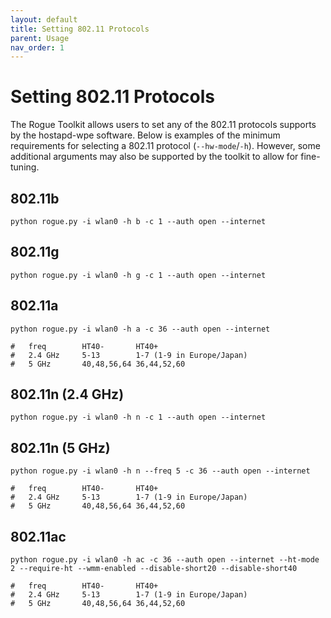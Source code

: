 ```yaml
---
layout: default
title: Setting 802.11 Protocols
parent: Usage
nav_order: 1
---
```


# Setting 802.11 Protocols

The Rogue Toolkit allows users to set any of the 802.11 protocols supports by the hostapd-wpe software. Below is examples of the minimum requirements for selecting a 802.11 protocol (`--hw-mode`/`-h`). However, some additional arguments may also be supported by the toolkit to allow for fine-tuning.

## 802.11b
```
python rogue.py -i wlan0 -h b -c 1 --auth open --internet
```

## 802.11g
```
python rogue.py -i wlan0 -h g -c 1 --auth open --internet
```

## 802.11a
```
python rogue.py -i wlan0 -h a -c 36 --auth open --internet
```

```
#   freq        HT40-       HT40+
#   2.4 GHz     5-13        1-7 (1-9 in Europe/Japan)
#   5 GHz       40,48,56,64 36,44,52,60
```

## 802.11n (2.4 GHz)
```
python rogue.py -i wlan0 -h n -c 1 --auth open --internet
```

## 802.11n (5 GHz)
```
python rogue.py -i wlan0 -h n --freq 5 -c 36 --auth open --internet
```

```
#   freq        HT40-       HT40+
#   2.4 GHz     5-13        1-7 (1-9 in Europe/Japan)
#   5 GHz       40,48,56,64 36,44,52,60
```

## 802.11ac
```
python rogue.py -i wlan0 -h ac -c 36 --auth open --internet --ht-mode 2 --require-ht --wmm-enabled --disable-short20 --disable-short40
```

```
#   freq        HT40-       HT40+
#   2.4 GHz     5-13        1-7 (1-9 in Europe/Japan)
#   5 GHz       40,48,56,64 36,44,52,60
```
